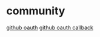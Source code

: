 # community


[github oauth](https://docs.github.com/en/apps/oauth-apps/building-oauth-apps/creating-an-oauth-app)
[github oauth callback](https://docs.github.com/en/apps/oauth-apps/building-oauth-apps/authorizing-oauth-apps)